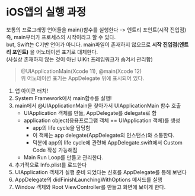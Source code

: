 # iOS앱의 실행 과정

보통의 프로그래밍 언어들을 main()함수를 실행한다 -> 엔트리 포인트(시작 진입점)
즉, main부터가 프로세스의 시작이라고 할 수 있다.  
but, Swift는 C기반 언어가 아니다. main파일이 존재하지 않으므로 **시작 진입점(엔트리 포인트)** 을 어노테이션 표기로 대체한다.  
(사실상 존재하지 않는 것이 아닌 UIKit 프레임워크가 숨겨서 관리함)  

> @UIApplicationMain(Xcode 11), @main(Xcode 12)  
위 어노테이션 표기는 AppDelegate 위에 표시되어 있다.  

1. 앱 아이콘 터치!
2. System Framework에서 main함수를 실행!
3. main에서 @UIApplicationMain을 찾아가서 UIApplicationMain 함수 호출
    - UIApplication 객체를 만듦, AppDelegate를 delegate로 함
    - application object(응용프로그램 객체 == UIApplication 객체)를 생성
        - app의 life cycle을 담당함
        - 이 객체는 app delegate(AppDelegate의 인스턴스)와 소통한다.
        - 덕분에 app의 life cycle에 관련해 AppDelegate.swift에서 Custom Code 작성 가능해짐
    - Main Run Loop를 만들고 관리한다.
4. 추가적으로 Info.plist를 로드한다
5. UIApplication 객체가 실행 준비 되었다는 신호를 AppDelegate를 통해 보낸다
6. AppDelegate의 didFinishLaunchingWithOptions 메서드를 실행
7. Window 객체와 Root ViewController를 만들고 화면에 보이게 한다.